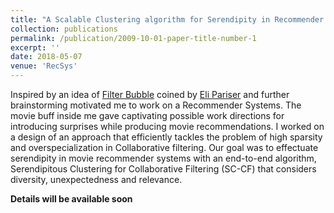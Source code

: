 ```yaml
---
title: "A Scalable Clustering algorithm for Serendipity in Recommender Systems"
collection: publications
permalink: /publication/2009-10-01-paper-title-number-1
excerpt: ''
date: 2018-05-07
venue: 'RecSys'
---
```


Inspired by an idea of [Filter Bubble](https://en.wikipedia.org/wiki/Filter_bubble) coined by [Eli Pariser](https://en.wikipedia.org/wiki/Eli_Pariser) and further brainstorming motivated me to work on a Recommender Systems. The movie buff inside me gave captivating possible work directions for introducing surprises while producing movie recommendations. I worked on a design of an approach that efficiently tackles the problem of high sparsity and overspecialization in
Collaborative filtering. Our goal was to effectuate serendipity in movie recommender systems with an end-to-end algorithm, Serendipitous Clustering for Collaborative Filtering (SC-CF) that considers diversity, unexpectedness and relevance.


**Details will be available soon**

